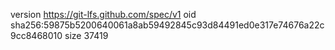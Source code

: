version https://git-lfs.github.com/spec/v1
oid sha256:59875b5200640061a8ab59492845c93d84491ed0e317e74676a22c9cc8468010
size 37419
